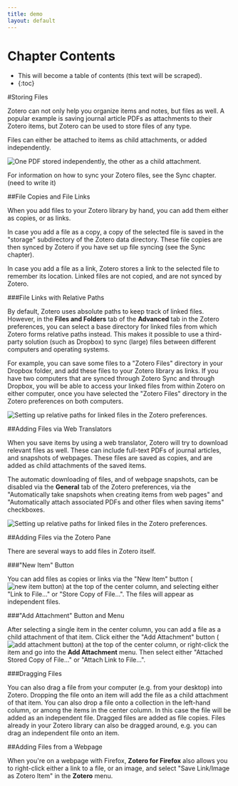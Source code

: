 ```yaml
---
title: demo
layout: default
---
```


# Chapter Contents
- This will become a table of contents (this text will be scraped).
- {:toc}

#Storing Files

Zotero can not only help you organize items and notes, but files as well. A popular example is saving journal article PDFs as attachments to their Zotero items, but Zotero can be used to store files of any type.

Files can either be attached to items as child attachments, or added independently.

![One PDF stored independently, the other as a child attachment.](screenshots/OSX-ZS-4-0-8-file-attachment-and-independent.png)

For information on how to sync your Zotero files, see the Sync chapter. (need to write it)

##File Copies and File Links

When you add files to your Zotero library by hand, you can add them either as copies, or as links.

In case you add a file as a copy, a copy of the selected file is saved in the "storage" subdirectory of the Zotero data directory. These file copies are then synced by Zotero if you have set up file syncing (see the Sync chapter).

In case you add a file as a link, Zotero stores a link to the selected file to remember its location. Linked files are not copied, and are not synced by Zotero.

###File Links with Relative Paths

By default, Zotero uses absolute paths to keep track of linked files. However, in the **Files and Folders** tab of the **Advanced** tab in the Zotero preferences, you can select a base directory for linked files from which Zotero forms relative paths instead. This makes it possible to use a third-party solution (such as Dropbox) to sync (large) files between different computers and operating systems.

For example, you can save some files to a "Zotero Files" directory in your Dropbox folder, and add these files to your Zotero library as links. If you have two computers that are synced through Zotero Sync and through Dropbox, you will be able to access your linked files from within Zotero on either computer, once you have selected the "Zotero Files" directory in the Zotero preferences on both computers.

![Setting up relative paths for linked files in the Zotero preferences.](screenshots/OSX-ZS-4-0-8-prefs-relative-paths.png)

##Adding Files via Web Translators

When you save items by using a web translator, Zotero will try to download relevant files as well. These can include full-text PDFs of journal articles, and snapshots of webpages. These files are saved as copies, and are added as child attachments of the saved items.

The automatic downloading of files, and of webpage snapshots, can be disabled via the **General** tab of the Zotero preferences, via the "Automatically take snapshots when creating items from web pages" and "Automatically attach associated PDFs and other files when saving items" checkboxes.

![Setting up relative paths for linked files in the Zotero preferences.](screenshots/OSX-ZS-4-0-8-prefs-miscellaneous.png)

##Adding Files via the Zotero Pane

There are several ways to add files in Zotero itself.

###"New Item" Button

You can add files as copies or links via the "New Item" button (![new item button](icons/toolbar-item-add.png)) at the top of the center column, and selecting either "Link to File..." or "Store Copy of File...". The files will appear as independent files.

###"Add Attachment" Button and Menu

After selecting a single item in the center column, you can add a file as a child attachment of that item. Click either the "Add Attachment" button (![add attachment button](icons/attach.png)) at the top of the center column, or right-click the item and go into the **Add Attachment** menu. Then select either "Attached Stored Copy of File..." or "Attach Link to File...".

###Dragging Files

You can also drag a file from your computer (e.g. from your desktop) into Zotero. Dropping the file onto an item will add the file as a child attachment of that item. You can also drop a file onto a collection in the left-hand column, or among the items in the center column. In this case the file will be added as an independent file. Dragged files are added as file copies. Files already in your Zotero library can also be dragged around, e.g. you can drag an independent file onto an item.

##Adding Files from a Webpage

When you're on a webpage with Firefox, **Zotero for Firefox** also allows you to right-click either a link to a file, or an image, and select "Save Link/Image as Zotero Item" in the **Zotero** menu.
